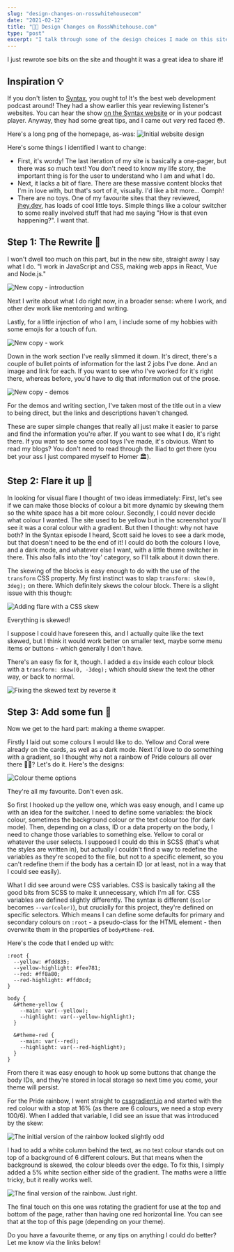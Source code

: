 ```yaml
---
slug: "design-changes-on-rosswhitehousecom"
date: "2021-02-12"
title: "🧑‍🎨 Design Changes on RossWhitehouse.com"
type: "post"
excerpt: "I talk through some of the design choices I made on this site recently, and how I coded them together."
---
```


I just rewrote soe bits on the site and thought it was a great idea to share it!

## Inspiration 💡

If you don't listen to [Syntax](https://syntax.fm), you ought to! It's the best web development podcast around! They had a show earlier this year reviewing listener's websites. You can hear the show [on the Syntax website](https://syntax.fm/show/326/we-review-resumes-websites-and-online-presence) or in your podcast player. Anyway, they had some great tips, and I came out _very_ red faced 😳.

Here's a long png of the homepage, as-was:
![Initial website design](../../images/site_rework-full_old_design.png)

Here's some things I identified I want to change:

- First, it's wordy! The last iteration of my site is basically a one-pager, but there was so much text! You don't need to know my life story, the important thing is for the user to understand who I am and what I do.
- Next, it lacks a bit of flare. There are these massive content blocks that I'm in love with, but that's sort of it, visually. I'd like a bit more... Oomph!
- There are no toys. One of my favourite sites that they reviewed, [jhey.dev](https://jhey.dev/), has loads of cool little toys. Simple things like a colour switcher to some really involved stuff that had me saying "How is that even happening?". I want that.

## Step 1: The Rewrite 📝

I won't dwell too much on this part, but in the new site, straight away I say what I do. "I work in JavaScript and CSS, making web apps in React, Vue and Node.js."

![New copy - introduction](../../images/site_rework-new_intro.png)

Next I write about what I do right now, in a broader sense: where I work, and other dev work like mentoring and writing.

Lastly, for a little injection of who I am, I include some of my hobbies with some emojis for a touch of fun.

![New copy - work](../../images/site_rework-new_work.png)

Down in the work section I've really slimmed it down. It's direct, there's a couple of bullet points of information for the last 2 jobs I've done. And an image and link for each. If you want to see who I've worked for it's right there, whereas before, you'd have to dig that information out of the prose.

![New copy - demos](../../images/site_rework-new_demos.png)

For the demos and writing section, I've taken most of the title out in a view to being direct, but the links and descriptions haven't changed.

These are super simple changes that really all just make it easier to parse and find the information you're after. If you want to see what I do, it's right there. If you want to see some cool toys I've made, it's obvious. Want to read my blogs? You don't need to read through the Iliad to get there (you bet your ass I just compared myself to Homer 🏛).

## Step 2: Flare it up 💃

In looking for visual flare I thought of two ideas immediately: First, let's see if we can make those blocks of colour a bit more dynamic by skewing them so the white space has a bit more colour. Secondly, I could never decide what colour I wanted. The site used to be yellow but in the screenshot you'll see it was a coral colour with a gradient. But then I thought: why not have both? In the Syntax episode I heard, Scott said he loves to see a dark mode, but that doesn't need to be the end of it! I could do both the colours I love, and a dark mode, and whatever else I want, with a little theme switcher in there. This also falls into the 'toy' category, so I'll talk about it down there.

The skewing of the blocks is easy enough to do with the use of the `transform` CSS property. My first instinct was to slap `transform: skew(0, 3deg);` on there. Which definitely skews the colour block. There is a slight issue with this though:

![Adding flare with a CSS skew](../../images/site_rework-skew_initial.png)

Everything is skewed!

I suppose I could have foreseen this, and I actually quite like the text skewed, but I think it would work better on smaller text, maybe some menu items or buttons - which generally I don't have.

There's an easy fix for it, though. I added a `div` inside each colour block with a `transform: skew(0, -3deg);` which should skew the text the other way, or back to normal.

![Fixing the skewed text by reverse it](../../images/site_rework-skew_final.png)

## Step 3: Add some fun 🧸

Now we get to the hard part: making a theme swapper.

Firstly I laid out some colours I would like to do. Yellow and Coral were already on the cards, as well as a dark mode. Next I'd love to do something with a gradient, so I thought why not a rainbow of Pride colours all over there 🏳️‍🌈? Let's do it. Here's the designs:

![Colour theme options](../../images/site_rework-colour_options.png)

They're all my favourite. Don't even ask.

So first I hooked up the yellow one, which was easy enough, and I came up with an idea for the switcher. I need to define some variables: the block colour, sometimes the background colour or the text colour too (for dark mode). Then, depending on a class, ID or a data property on the body, I need to change those variables to something else. Yellow to coral or whatever the user selects. I supposed I could do this in SCSS (that's what the styles are written in), but actually I couldn't find a way to redefine the variables as they're scoped to the file, but not to a specific element, so you can't redefine them if the body has a certain ID (or at least, not in a way that I could see easily).

What I did see around were CSS variables. CSS is basically taking all the good bits from SCSS to make it unnecessary, which I'm all for. CSS variables are defined slightly differently. The syntax is different (`$color` becomes `--var(color)`), but crucially for this project, they're defined on specific selectors. Which means I can define some defaults for primary and secondary colours on `:root` - a pseudo-class for the HTML element - then overwrite them in the properties of `body#theme-red`.

Here's the code that I ended up with:

```
:root {
  --yellow: #fdd835;
  --yellow-highlight: #fee781;
  --red: #ff8a80;
  --red-highlight: #ffd0cd;
}

body {
  &#theme-yellow {
    --main: var(--yellow);
    --highlight: var(--yellow-highlight);
  }

  &#theme-red {
    --main: var(--red);
    --highlight: var(--red-highlight);
  }
}
```

From there it was easy enough to hook up some buttons that change the body IDs, and they're stored in local storage so next time you come, your theme will persist.

For the Pride rainbow, I went straight to [cssgradient.io](https://cssgradient.io/) and started with the red colour with a stop at 16% (as there are 6 colours, we need a stop every 100/6). When I added that variable, I did see an issue that was introduced by the skew:

![The initial version of the rainbow looked slightly odd](../../images/site_rework-rainbow_initial.png)

I had to add a white column behind the text, as no text colour stands out on top of a background of 6 different colours. But that means when the background is skewed, the colour bleeds over the edge. To fix this, I simply added a 5% white section either side of the gradient. The maths were a little tricky, but it really works well.

![The final version of the rainbow. Just right.](../../images/site_rework-rainbow_final.png)

The final touch on this one was rotating the gradient for use at the top and bottom of the page, rather than having one red horizontal line. You can see that at the top of this page (depending on your theme).

Do you have a favourite theme, or any tips on anything I could do better? Let me know via the links below!
